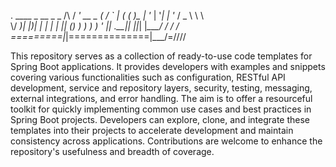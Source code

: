   .   ____          _            __ _ _
 /\\ / ___'_ __ _ _(_           / _` |
( ( )\___ | '_ | '_| | '_ \/ _ \ \ \ \
 \\/  ___)| |_)| | | | | || (_) ) ) ) )
  '  |____| .__|_| |_|_| |_\___/ / / /
 =========|_|==============|___/=////

This repository serves as a collection of ready-to-use code templates for Spring Boot applications. It provides developers with examples and snippets covering various functionalities such as configuration, RESTful API development, service and repository layers, security, testing, messaging, external integrations, and error handling. The aim is to offer a resourceful toolkit for quickly implementing common use cases and best practices in Spring Boot projects. Developers can explore, clone, and integrate these templates into their projects to accelerate development and maintain consistency across applications. Contributions are welcome to enhance the repository's usefulness and breadth of coverage.
